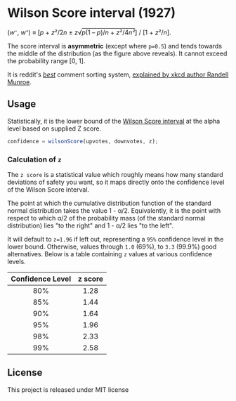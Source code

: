 # Wilson Score interval (1927)

<p>(<em>w</em>⁻,&nbsp;<em>w</em>⁺)&nbsp;≡ [<em>p</em>&nbsp;+&nbsp;<em>z</em>²/2<em>n</em>&nbsp;±&nbsp;<em>z</em>√<span style="text-decoration:overline;"><em>p</em>(1 –&nbsp;<em>p</em>)/<em>n</em>&nbsp;+&nbsp;<em>z</em>²/4<em>n²</em></span>] / [1 +&nbsp;<em>z</em>²/<em>n</em>].</p>

The score interval is **asymmetric** (except where `p=0.5`) and tends towards the middle of the distribution (as the figure above reveals). It cannot exceed the probability range [0, 1].

It is reddit's _[best](https://github.com/reddit/reddit/blob/bd922104b971a5c6794b199f364a06fdf61359a2/r2/r2/lib/db/_sorts.pyx#L70-L85)_ comment sorting system, [explained by xkcd author Randell Munroe](http://blog.reddit.com/2009/10/reddits-new-comment-sorting-system.html).

## Usage

Statistically, it is the lower bound of the [Wilson Score interval](http://en.wikipedia.org/wiki/Binomial_proportion_confidence_interval) at the alpha level based on supplied Z score.

```javascript
confidence = wilsonScore(upvotes, downvotes, z);
```

### Calculation of `z`

The `z score` is a statistical value which roughly means how many standard deviations of safety you want, so it maps directly onto the confidence level of the Wilson Score interval.

The point at which the cumulative distribution function of the standard normal distribution takes the value 1 - α/2. Equivalently, it is the point with respect to which α/2 of the probability mass (of the standard normal distribution) lies "to the right" and 1 - α/2 lies "to the left".

It will default to `z=1.96` if left out, representing a `95%` confidence level in the lower bound. Otherwise, values through `1.0` (69%), to `3.3` (99.9%) good alternatives. Below is a table containing `z` values at various confidence levels.

| **Confidence Level** | **z score** |
| :------------------: | :---------: |
|         80%          |    1.28     |
|         85%          |    1.44     |
|         90%          |    1.64     |
|         95%          |    1.96     |
|         98%          |    2.33     |
|         99%          |    2.58     |

## License

This project is released under MIT license
